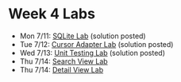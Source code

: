# Week 4 Labs

- Mon 7/11: [SQLite Lab](https://github.com/ga-adi-nyc/SQLite-Lab) (solution posted)
- Tue 7/12: [Cursor Adapter Lab](https://github.com/ga-adi-nyc/CursorAdapter-Lab) (solution posted)
- Wed 7/13: [Unit Testing Lab](https://github.com/ga-adi-nyc/Unit-Testing-Lab) (solution posted)
- Thu 7/14: [Search View Lab](https://github.com/ga-adi-nyc/Search-View-Lab)
- Thu 7/14: [Detail View Lab](https://github.com/ga-adi-nyc/Detail-View-Lab)
